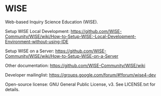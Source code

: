 WISE
====

Web-based Inquiry Science Education (WISE).

Setup WISE Local Development: https://github.com/WISE-Community/WISE/wiki/How-to-Setup-WISE:-Local-Development-Environment-without-using-IDE

Setup WISE on a Server: https://github.com/WISE-Community/WISE/wiki/How-to-Setup-WISE-on-a-Server

Other documentation: https://github.com/WISE-Community/WISE/wiki

Developer mailinglist: https://groups.google.com/forum/#!forum/wise4-dev

Open-source license: GNU General Public License, v3.  See LICENSE.txt for details.